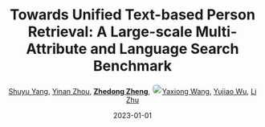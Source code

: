 ---
title: "Towards Unified Text-based Person Retrieval: A Large-scale Multi-Attribute and Language Search Benchmark"
collection: publications
permalink: /publication/Towards-2023
date: 2023-01-01
doi: 
keywords: object re-identification, image retrieval, person re-id, person retrieval, person search, 
venue: 'ACM MM'
paperurl: 'https://zdzheng.xyz/files/MM23_Yang.pdf'
blog: 'https://zhuanlan.zhihu.com/p/638229287'
code: 'https://github.com/Shuyu-XJTU/APTM'
author: '<a href="https://zdzheng.xyz/authors/Shuyu-Yang" class="author">Shuyu Yang</a>, <a href="https://zdzheng.xyz/authors/Yinan-Zhou" class="author">Yinan Zhou</a>, <strong><a href="https://zdzheng.xyz/authors/Zhedong-Zheng" class="author">Zhedong Zheng</a></strong>, <a href="https://zdzheng.xyz/authors/Yaxiong-Wang" class="author"> <img src= "https://zdzheng.xyz/files/yaxiong-wang.jpeg" alt="yaxiong-wang" style="border-radius: 50%; height:20px; width:20px">Yaxiong Wang</a>, <a href="https://zdzheng.xyz/authors/Yujiao-Wu" class="author">Yujiao Wu</a>, <a href="https://zdzheng.xyz/authors/Li-Zhu" class="author">Li Zhu</a>'
sqlauthor: '{"@type": "Person","name": "Shuyu Yang"}, {"@type": "Person","name": "Yinan Zhou"}, {"@type": "Person","name": "Zhedong Zheng"}, {"@type": "Person","name": "Yaxiong Wang"}, {"@type": "Person","name": "Yujiao Wu"}, {"@type": "Person","name": "Li Zhu"}'
citation: ' Shuyu Yang,  Yinan Zhou,  Zhedong Zheng,  Yaxiong Wang,  Yujiao Wu,  Li Zhu, &quot;Towards Unified Text-based Person Retrieval: A Large-scale Multi-Attribute and Language Search Benchmark.&quot; ACM MM, 2023.'
pub_year: '2023'
bib: >
    @article{yang2023towards,<br>author = "Yang, Shuyu and Zhou, Yinan and Zheng, Zhedong and Wang, Yaxiong and Wu, Yujiao and Zhu, Li",<br>title = "Towards Unified Text-based Person Retrieval: A Large-scale Multi-Attribute and Language Search Benchmark",<br>booktitle = "ACM MM",<br>blog = "https://zhuanlan.zhihu.com/p/638229287",<br>code = "https://github.com/Shuyu-XJTU/APTM",<br>url = "https://zdzheng.xyz/files/MM23\_Yang.pdf",<br>year = "2023"
    }

---